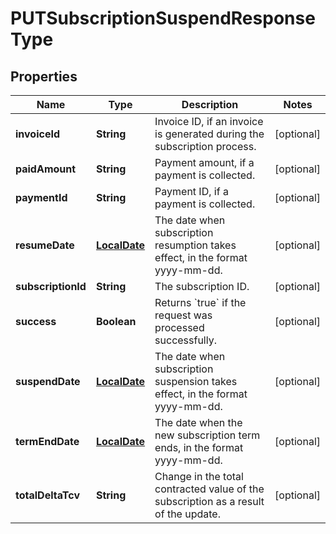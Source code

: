 
# PUTSubscriptionSuspendResponseType

## Properties
Name | Type | Description | Notes
------------ | ------------- | ------------- | -------------
**invoiceId** | **String** | Invoice ID, if an invoice is generated during the subscription process.  |  [optional]
**paidAmount** | **String** | Payment amount, if a payment is collected.  |  [optional]
**paymentId** | **String** | Payment ID, if a payment is collected.  |  [optional]
**resumeDate** | [**LocalDate**](LocalDate.md) | The date when subscription resumption takes effect, in the format yyyy-mm-dd.  |  [optional]
**subscriptionId** | **String** | The subscription ID.  |  [optional]
**success** | **Boolean** | Returns &#x60;true&#x60; if the request was processed successfully.  |  [optional]
**suspendDate** | [**LocalDate**](LocalDate.md) | The date when subscription suspension takes effect, in the format yyyy-mm-dd.  |  [optional]
**termEndDate** | [**LocalDate**](LocalDate.md) | The date when the new subscription term ends, in the format yyyy-mm-dd.  |  [optional]
**totalDeltaTcv** | **String** | Change in the total contracted value of the subscription as a result of the update.  |  [optional]



